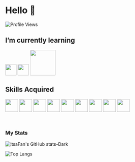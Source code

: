 # Hello  👋
![Profile Views](https://komarev.com/ghpvc/?username=itsaFan&color=orange)

## I’m currently learning 
<img src="https://cdn.jsdelivr.net/gh/devicons/devicon/icons/nextjs/nextjs-original.svg" width="35"
                height="35" />
<img src="https://cdn.jsdelivr.net/gh/devicons/devicon/icons/nodejs/nodejs-original.svg" width="35"
                height="35" />
<img src="https://cdn.jsdelivr.net/gh/devicons/devicon/icons/tailwindcss/tailwindcss-original-wordmark.svg" width="80"
                height="80" />
          
          
          

## Skills Acquired
<p align="left">
<img src="https://cdn.jsdelivr.net/gh/devicons/devicon/icons/html5/html5-original.svg" width="40"
                height="40" />
<img src="https://cdn.jsdelivr.net/gh/devicons/devicon/icons/css3/css3-original.svg" width="40"
                height="40" />
<img src="https://cdn.jsdelivr.net/gh/devicons/devicon/icons/javascript/javascript-original.svg" width="40"
                height="40" />
<img src="https://cdn.jsdelivr.net/gh/devicons/devicon/icons/java/java-original.svg" width="40"
                height="40" />
<img src="https://cdn.jsdelivr.net/gh/devicons/devicon/icons/bootstrap/bootstrap-original.svg" width="40"
                height="40" />
<img src="https://cdn.jsdelivr.net/gh/devicons/devicon/icons/angularjs/angularjs-original.svg" width="40"
                height="40" />
<img src="https://cdn.jsdelivr.net/gh/devicons/devicon/icons/react/react-original.svg" width="40"
                height="40" />
<img src="https://cdn.jsdelivr.net/gh/devicons/devicon/icons/mysql/mysql-original.svg" width="40"
                height="40" />
<img src="https://cdn.jsdelivr.net/gh/devicons/devicon/icons/spring/spring-original.svg" width="40"
                height="40" />
</p>
<br>

### My Stats
![itsaFan's GitHub stats-Dark](https://github-readme-stats.vercel.app/api?username=itsaFan&show_icons=true&theme=dark#gh-dark-mode-only)

![Top Langs](https://github-readme-stats.vercel.app/api/top-langs/?username=itsaFan&layout=compact&theme=dracula)

<!--
**itsaFan/itsaFan** is a ✨ _special_ ✨ repository because its `README.md` (this file) appears on your GitHub profile.

Here are some ideas to get you started:

- 🔭 I’m currently working on ...
- 🌱 I’m currently learning ...
- 👯 I’m looking to collaborate on ...
- 🤔 I’m looking for help with ...
- 💬 Ask me about ...
- 📫 How to reach me: ...
- 😄 Pronouns: ...
- ⚡ Fun fact: ...
-->
